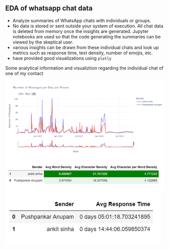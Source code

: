 ## EDA of whatsapp chat data
* Analyze summaries of WhatsApp chats with individuals or groups.
* No data is stored or sent outside your system of execution. All chat data is deleted from memory once the insights are generated. Jupyter notebooks are used so that the code generating the summaries can be viewed by the skeptical user.
* various insights can be drawn from these individual chats and look up metrics such as response time, text density, number of emojis, etc.
* have provided good visualizations using `plotly`

Some analytical information and visualiztion regarding the individual chat of one of my contact

![chatovertime](imgs/msgs-per-day-per-person.png)
![density](imgs/avg-word-density.png)
![respone](imgs/avg-response.png)



